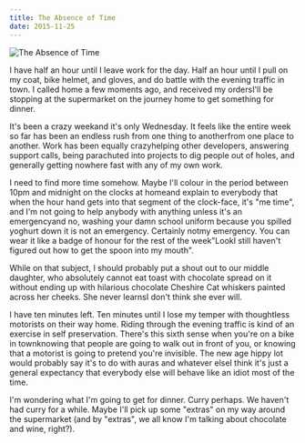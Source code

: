 ```yaml
---
title: The Absence of Time
date: 2015-11-25
---
```


![The Absence of Time](https://source.unsplash.com/9ZQzrLWV52M/1600x900)

I have half an hour until I leave work for the day. Half an hour until I pull on my coat, bike helmet, and gloves, and do battle with the evening traffic in town. I called home a few moments ago, and received my ordersI'll be stopping at the supermarket on the journey home to get something for dinner.

It's been a crazy weekand it's only Wednesday. It feels like the entire week so far has been an endless rush from one thing to anotherfrom one place to another. Work has been equally crazyhelping other developers, answering support calls, being parachuted into projects to dig people out of holes, and generally getting nowhere fast with any of my own work.

I need to find more time somehow. Maybe I'll colour in the period between 10pm and midnight on the clocks at homeand explain to everybody that when the hour hand gets into that segment of the clock-face, it's "me time", and I'm not going to help anybody with anything unless it's an emergencyand no, washing your damn school uniform because you spilled yoghurt down it is not an emergency. Certainly notmy emergency. You can wear it like a badge of honour for the rest of the week"LookI still haven't figured out how to get the spoon into my mouth".

While on that subject, I should probably put a shout out to our middle daughter, who absolutely cannot eat toast with chocolate spread on it without ending up with hilarious chocolate Cheshire Cat whiskers painted across her cheeks. She never learnsI don't think she ever will.

I have ten minutes left. Ten minutes until I lose my temper with thoughtless motorists on their way home. Riding through the evening traffic is kind of an exercise in self preservation. There's this sixth sense when you're on a bike in townknowing that people are going to walk out in front of you, or knowing that a motorist is going to pretend you're invisible. The new age hippy lot would probably say it's to do with auras and whatever elseI think it's just a general expectancy that everybody else will behave like an idiot most of the time.

I'm wondering what I'm going to get for dinner. Curry perhaps. We haven't had curry for a while. Maybe I'll pick up some "extras" on my way around the supermarket (and by "extras", we all know I'm talking about chocolate and wine, right?).